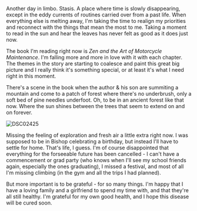 ---
---

Another day in limbo. Stasis. A place where time is slowly disappearing, except in the eddy currents of routines carried over from a past life. When everything else is melting away, I'm taking the time to realign my priorities and reconnect with the things that mean the most to me. Taking a moment to read in the sun and hear the leaves has never felt as good as it does just now.

The book I'm reading right now is *Zen and the Art of Motorcycle Maintenance*. I'm falling more and more in love with it with each chapter. The themes in the story are starting to coalesce and paint this great big picture and I really think it's something special, or at least it's what I need right in this moment. 

There's a scene in the book when the author & his son are summiting a mountain and come to a patch of forest where there's no underbrush, only a soft bed of pine needles underfoot. Oh, to be in an ancient forest like that now. Where the sun shines between the trees that seem to extend on and on forever.

![DSC02425](DSC02425.png)

Missing the feeling of exploration and fresh air a little extra right now. I was supposed to be in Bishop celebrating a birthday, but instead I'll have to settle for home. That's life, I guess. I'm of course disappointed that everything for the forseeable future has been cancelled - I can't have a commencement or grad party (who knows when I'll see my school friends again, especially the ones graduating), I missed a festival, and most of all I'm missing climbing (in the gym and all the trips I had planned).

But more important is to be grateful - for so many things. I'm happy that I have a loving family and a girlfriend to spend my time with, and that they're all still healthy. I'm grateful for my own good health, and I hope this disease will be cured soon.

